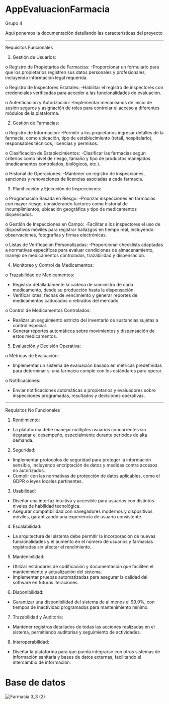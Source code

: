 # AppEvaluacionFarmacia

Grupo 4

Aqui ponemos la documentación detallando las características del proyecto

----- 

Requisitos Funcionales

1.	Gestión de Usuarios:

o	Registro de Propietarios de Farmacias:
-Proporcionar un formulario para que los propietarios registren sus datos personales y profesionales, incluyendo información legal requerida.

o	Registro de Inspectores Estatales:
-Habilitar el registro de inspectores con credenciales verificadas para acceder a las funcionalidades de evaluación.

o	Autenticación y Autorización:
-Implementar mecanismos de inicio de sesión seguros y asignación de roles para controlar el acceso a diferentes módulos de la plataforma.

2.	Gestión de Farmacias:

o	Registro de Información:
-Permitir a los propietarios ingresar detalles de la farmacia, como ubicación, tipo de establecimiento (retail, hospitalario), responsables técnicos, licencias y permisos.

o	Clasificación de Establecimientos:
-Clasificar las farmacias según criterios como nivel de riesgo, tamaño y tipo de productos manejados (medicamentos controlados, biológicos, etc.).

o	Historial de Operaciones:
-Mantener un registro de inspecciones, sanciones y renovaciones de licencias asociadas a cada farmacia.

3.	Planificación y Ejecución de Inspecciones:

o	Programación Basada en Riesgo:
-Priorizar inspecciones en farmacias con mayor riesgo, considerando factores como historial de incumplimientos, ubicación geográfica y tipo de medicamentos dispensados.

o	Gestión de Inspecciones en Campo:
-Facilitar a los inspectores el uso de dispositivos móviles para registrar hallazgos en tiempo real, incluyendo observaciones, fotografías y firmas electrónicas.

o	Listas de Verificación Personalizadas:
-Proporcionar checklists adaptadas a normativas específicas para evaluar condiciones de almacenamiento, manejo de medicamentos controlados, trazabilidad y dispensación.

4.	Monitoreo y Control de Medicamentos:

o	Trazabilidad de Medicamentos:
- Registrar detalladamente la cadena de suministro de cada medicamento, desde su producción hasta la dispensación.
- Verificar lotes, fechas de vencimiento y generar reportes de medicamentos caducados o retirados del mercado.

o	Control de Medicamentos Controlados:
- Realizar un seguimiento estricto del inventario de sustancias sujetas a control especial.
- Generar reportes automáticos sobre movimientos y dispensación de estos medicamentos.

5.	Evaluación y Decisión Operativa:

o	Métricas de Evaluación:
- Implementar un sistema de evaluación basado en métricas predefinidas para determinar si una farmacia cumple con los estándares para operar.

o	Notificaciones:
- Enviar notificaciones automáticas a propietarios y evaluadores sobre inspecciones programadas, resultados y decisiones operativas.

________________________________________

Requisitos No Funcionales
1.	Rendimiento:
- La plataforma debe manejar múltiples usuarios concurrentes sin degradar el desempeño, especialmente durante periodos de alta demanda.

2.	Seguridad:
- Implementar protocolos de seguridad para proteger la información sensible, incluyendo encriptación de datos y medidas contra accesos no autorizados.
- Cumplir con las normativas de protección de datos aplicables, como el GDPR o leyes locales pertinentes.

3.	Usabilidad:
- Diseñar una interfaz intuitiva y accesible para usuarios con distintos niveles de habilidad tecnológica.
- Asegurar compatibilidad con navegadores modernos y dispositivos móviles, garantizando una experiencia de usuario consistente.

4.	Escalabilidad:
- La arquitectura del sistema debe permitir la incorporación de nuevas funcionalidades y el aumento en el número de usuarios y farmacias registradas sin afectar el rendimiento.

5.	Mantenibilidad:
- Utilizar estándares de codificación y documentación que faciliten el mantenimiento y actualización del sistema.
- Implementar pruebas automatizadas para asegurar la calidad del software en futuras iteraciones.

6.	Disponibilidad:
- Garantizar una disponibilidad del sistema de al menos el 99.9%, con tiempos de inactividad programados para mantenimiento mínimo.

7.	Trazabilidad y Auditoría:
- Mantener registros detallados de todas las acciones realizadas en el sistema, permitiendo auditorías y seguimiento de actividades.

8.	Interoperabilidad:
- Diseñar la plataforma para que pueda integrarse con otros sistemas de información sanitaria y bases de datos externas, facilitando el intercambio de información.


# Base de datos

![Farmacia 3_3 (2)](https://github.com/user-attachments/assets/c90b0b4b-71d3-44a3-8b98-89323ae3d756)




